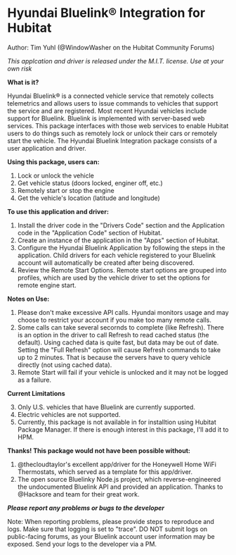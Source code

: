 # Hyundai Bluelink® Integration for Hubitat

Author: Tim Yuhl (@WindowWasher on the Hubitat Community Forums)

_This applcation and driver is released under the M.I.T. license. Use at your own risk_

**What is it?**

Hyundai Bluelink® is a connected vehicle service that remotely collects telemetrics and allows users to issue commands to vehicles that support the service and are registered. Most recent Hyundai vehicles include support for Bluelink. Bluelink is implemented with server-based web services.  This package interfaces with those web services to enable Hubitat users to do things such as remotely lock or unlock their cars or remotely start the vehicle. The Hyundai Bluelink Integration package consists of a user  application and driver.

**Using this package, users can:**

1. Lock or unlock the vehicle
2. Get vehicle status (doors locked, enginer off, etc.)
3. Remotely start or stop the engine
4. Get the vehicle's location (latitude and longitude)

**To use this application and driver:**

1. Install the driver code in the "Drivers Code" section and the Application code in the "Application Code" section of Hubitat.
2. Create an instance of the application in the "Apps" section of Hubitat.
3. Configure the Hyundai Bluelink Application by following the steps
 in the application. Child drivers for each vehicle registered to your Bluelink account will automatically be created after being discovered.
4. Review the Remote Start Options. Remote start options are grouped into profiles, which are used by the vehicle driver to set the options for remote engine start.

**Notes on Use:**

1. Please don't make excessive API calls. Hyundai monitors usage and may choose to restrict your account if you make too many remote calls.
2. Some calls can take several secornds to complete (like Refresh). There is an option in the driver to call Refresh to read cached status (the default). Using cached data is quite fast, but data may be out of date. Setting the "Full Refresh" option will cause Refresh commands to take up to 2 minutes. That is because the servers have to query vehicle directly (not using cached data).
3. Remote Start will fail if your vehicle is unlocked and it may not be logged as a failure.

**Current Limitations**

3. Only U.S. vehicles that have Bluelink are currently supported.
4. Electric vehicles are not supported.
5. Currently, this package is not available in for installtion using Hubitat Package Manager. If there is enough interest in this package, I'll add it to HPM.

**Thanks! This package would not have been possible without:**

1. @thecloudtaylor's excellent app/driver for the Honeywell Home WiFi Thermostats, which served as a template for this app/driver.
2. The open source Bluelinky Node.js project, which reverse-engineered the undocumented Bluelink API and provided an application. Thanks to @Hacksore and team for their great work.

**_Please report any problems or bugs to the developer_**

Note: When reporting problems, please provide steps to reproduce and logs. Make sure that logging is set to "trace". DO NOT submit logs on public-facing forums, as your Bluelink account user information may be exposed. Send your logs to the developer via a PM.

